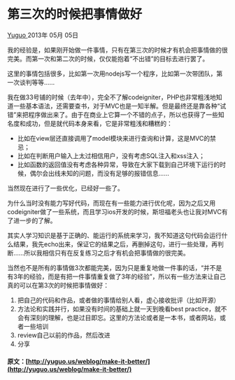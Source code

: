 #  第三次的时候把事情做好 

[ Yuguo ](http://yuguo.us) 2013年 05月 05日 

我的经验是，如果刚开始做一件事情，只有在第三次的时候才有机会把事情做的很完美。而第一次和第二次的时候，仅仅能抱着“不出错”的目标去进行罢了。 

这里的事情包括很多，比如第一次用nodejs写一个程序，比如第一次带团队，第一次谈判等等…… 

我在做33号铺的时候（去年中），完全不了解codeigniter，PHP也非常粗浅地知道一些基本语法，还需要查书，对于MVC也是一知半解。但是最终还是靠各种“试错”来把程序做出来了。由于在商业上它算一个不错的点子，所以也获得了一些知名度和成功，但是就代码本身来看，它是非常粗浅和糟糕的： 

  * 比如在view层还直接调用了model模块来进行查询和计算，这是MVC的禁忌； 
  * 比如在判断用户输入上太过相信用户，没有考虑SQL注入和xss注入； 
  * 比如函数的返回值没有考虑各种异常，导致在大家下载到自己环境下运行的时候，偶尔会出线未知的问题，而没有足够的报错信息…… 

当然现在进行了一些优化，已经好一些了。 

为什么当时没有能力写好代码，而现在有一些能力进行优化呢，因为之后又用codeigniter做了一些系统，而且学习ios开发的时候，斯坦福老头也让我对MVC有了进一步的了解。 

其实人学习知识是基于正确的、能运行的系统来学习，我不知道这句代码会运行什么结果，我先echo出来，保证它的结果之后，再删掉这句，进行一些处理，再判断……所以我相信只有在反复练习之后才有机会把事情做的很完美。 

当然也不是所有的事情做3次都能完美，因为只是重复地做一件事的话，“并不是有3年的经验，而是有把一件事情重复做了3年的经验”，所以有一些方法来让自己真的可以在第3次的时候把事情做好： 

  1. 把自己的代码和作品，或者做的事情给别人看，虚心接收批评（比如开源） 
  2. 方法论和实践并行，如果没有时间的基础上就一天到晚看best practice，就不会有深刻的理解，也是过目即忘。这里的方法论或者是一本书，或者网站，或者一些培训 
  3. review自己以前的作品，然后改进 
  4. 分享 
#### 原文：[http://yuguo.us/weblog/make-it-better/](http://yuguo.us/weblog/make-it-better/)
